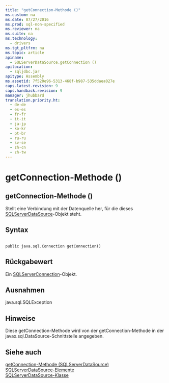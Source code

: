 ```yaml
---
title: "getConnection-Methode ()"
ms.custom: na
ms.date: 07/27/2016
ms.prod: sql-non-specified
ms.reviewer: na
ms.suite: na
ms.technology: 
  - drivers
ms.tgt_pltfrm: na
ms.topic: article
apiname: 
  - SQLServerDataSource.getConnection ()
apilocation: 
  - sqljdbc.jar
apitype: Assembly
ms.assetid: 7f520e96-5313-468f-b987-535ddaea027e
caps.latest.revision: 9
caps.handback.revision: 9
manager: jhubbard
translation.priority.ht: 
  - de-de
  - es-es
  - fr-fr
  - it-it
  - ja-jp
  - ko-kr
  - pt-br
  - ru-ru
  - sv-se
  - zh-cn
  - zh-tw
---
```

# getConnection-Methode ()
    
## getConnection\-Methode \(\)  
 Stellt eine Verbindung mit der Datenquelle her, für die dieses [SQLServerDataSource](../content/SQLServerDataSource-Class.md)\-Objekt steht.  
  
## Syntax  
  
```  
  
public java.sql.Connection getConnection()  
```  
  
## Rückgabewert  
 Ein [SQLServerConnection](../content/SQLServerConnection-Class.md)\-Objekt.  
  
## Ausnahmen  
 java.sql.SQLException  
  
## Hinweise  
 Diese getConnection\-Methode wird von der getConnection\-Methode in der javax.sql.DataSource\-Schnittstelle angegeben.  
  
## Siehe auch  
 [getConnection-Methode &#40;SQLServerDataSource&#41;](../content/getConnection-Method--SQLServerDataSource-.md)   
 [SQLServerDataSource-Elemente](../content/SQLServerDataSource-Members.md)   
 [SQLServerDataSource-Klasse](../content/SQLServerDataSource-Class.md)  
  
  